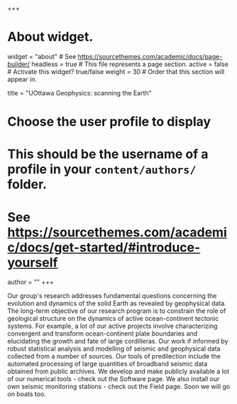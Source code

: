 +++
# About widget.
widget = "about"  # See https://sourcethemes.com/academic/docs/page-builder/
headless = true  # This file represents a page section.
active = false  # Activate this widget? true/false
weight = 30  # Order that this section will appear in.

title = "UOttawa Geophysics: scanning the Earth"

# Choose the user profile to display
# This should be the username of a profile in your `content/authors/` folder.
# See https://sourcethemes.com/academic/docs/get-started/#introduce-yourself
author = ""
+++

Our group's research addresses fundamental questions concerning the evolution and dynamics of the solid Earth
as revealed by geophysical data. The long-term objective of our research program is to constrain the
role of geological structure on the dynamics of active ocean-continent tectonic systems. For example, a lot of our active projects involve characterizing convergent and transform ocean-continent plate
boundaries and elucidating the growth and fate of large cordilleras. Our work if informed by robust statistical analysis and modelling of seismic and geophysical data collected from a number of sources. Our tools of predilection include the automated processing of large quantities of broadband seismic data obtained from public archives. We develop and make publicly available a lot of our numerical tools - check out the Software page. We also install our own seismic monitoring stations - check out the Field page. Soon we will go on boats too. 